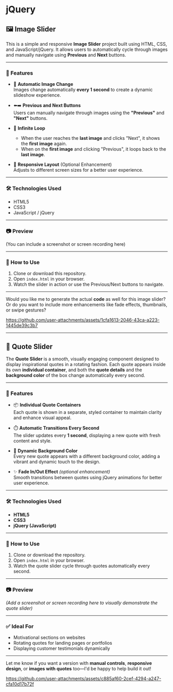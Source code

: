 # jQuery


## 🖼️ Image Slider

This is a simple and responsive **Image Slider** project built using HTML, CSS, and JavaScript/jQuery. It allows users to automatically cycle through images and manually navigate using **Previous** and **Next** buttons.

---

### 🚀 Features

- 🔁 **Automatic Image Change**  
  Images change automatically **every 1 second** to create a dynamic slideshow experience.

- ⬅️➡️ **Previous and Next Buttons**  
  Users can manually navigate through images using the **"Previous"** and **"Next"** buttons.

- 🔁 **Infinite Loop**  
  - When the user reaches the **last image** and clicks "Next", it shows the **first image** again.
  - When on the **first image** and clicking "Previous", it loops back to the **last image**.

- 📱 **Responsive Layout** (Optional Enhancement)  
  Adjusts to different screen sizes for a better user experience.

---

### 🛠️ Technologies Used

- HTML5  
- CSS3  
- JavaScript / jQuery

---

### 📷 Preview

(You can include a screenshot or screen recording here)

---

### 📁 How to Use

1. Clone or download this repository.
2. Open `index.html` in your browser.
3. Watch the slider in action or use the Previous/Next buttons to navigate.

---

Would you like me to generate the actual **code** as well for this image slider? Or do you want to include more enhancements like fade effects, thumbnails, or swipe gestures?



https://github.com/user-attachments/assets/1cfa1613-2046-43ca-a223-1445de39c3b7



---

## 📝 Quote Slider

The **Quote Slider** is a smooth, visually engaging component designed to display inspirational quotes in a rotating fashion. Each quote appears inside its own **individual container**, and both the **quote details** and the **background color** of the box change automatically every second.

---

### 🌟 Features

- 📦 **Individual Quote Containers**  
  Each quote is shown in a separate, styled container to maintain clarity and enhance visual appeal.

- ⏱️ **Automatic Transitions Every Second**  
  The slider updates every **1 second**, displaying a new quote with fresh content and style.

- 🎨 **Dynamic Background Color**  
  Every new quote appears with a different background color, adding a vibrant and dynamic touch to the design.

- ✨ **Fade In/Out Effect** *(optional enhancement)*  
  Smooth transitions between quotes using jQuery animations for better user experience.

---

### 🛠️ Technologies Used

- **HTML5**  
- **CSS3**  
- **jQuery (JavaScript)**

---

### 📁 How to Use

1. Clone or download the repository.
2. Open `index.html` in your browser.
3. Watch the quote slider cycle through quotes automatically every second.

---

### 📷 Preview

*(Add a screenshot or screen recording here to visually demonstrate the quote slider)*

---

### ✅ Ideal For

- Motivational sections on websites  
- Rotating quotes for landing pages or portfolios  
- Displaying customer testimonials dynamically

---

Let me know if you want a version with **manual controls**, **responsive design**, or **images with quotes** too—I'd be happy to help build it out!



https://github.com/user-attachments/assets/c885af60-2cef-4294-a247-cfa10d17b72f




